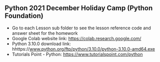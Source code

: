 ## Python 2021 December Holiday Camp (Python Foundation)

* Go to each Lesson sub folder to see the lesson reference code and answer sheet for the homework
* Google Colab website link: https://colab.research.google.com/
* Python 3.10.0 download link: hhttps://www.python.org/ftp/python/3.10.0/python-3.10.0-amd64.exe
* Tutorials Point - Python: https://www.tutorialspoint.com/python
